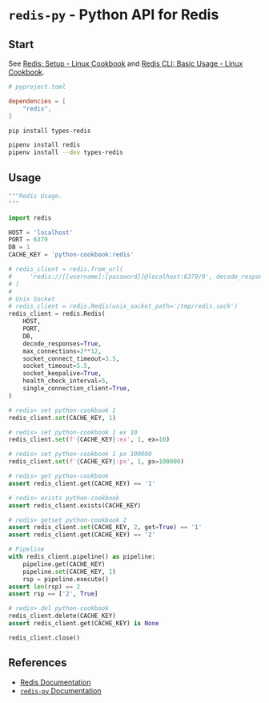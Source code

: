 # `redis-py` - Python API for Redis

## Start

See [Redis: Setup - Linux Cookbook](https://leven-cn.github.io/linux-cookbook/cookbook/admin/redis/redis_setup)
and [Redis CLI: Basic Usage - Linux Cookbook](https://leven-cn.github.io/linux-cookbook/cookbook/admin/redis/redis_usage_basic).

```toml
# pyproject.toml

dependencies = [
    "redis",
]
```

```bash
pip install types-redis

pipenv install redis
pipenv install --dev types-redis
```

## Usage

```python
"""Redis Usage.
"""

import redis

HOST = 'localhost'
PORT = 6379
DB = 1
CACHE_KEY = 'python-cookbook:redis'

# redis_client = redis.from_url(
#     'redis://[[username]:[password]]@localhost:6379/0', decode_responses=True
# )
#
# Unix Socket
# redis_client = redis.Redis(unix_socket_path='/tmp/redis.sock')
redis_client = redis.Redis(
    HOST,
    PORT,
    DB,
    decode_responses=True,
    max_connections=2**12,
    socket_connect_timeout=3.5,
    socket_timeout=5.5,
    socket_keepalive=True,
    health_check_interval=5,
    single_connection_client=True,
)

# redis> set python-cookbook 1
redis_client.set(CACHE_KEY, 1)

# redis> set python-cookbook 1 ex 10
redis_client.set(f'{CACHE_KEY}:ex', 1, ex=10)

# redis> set python-cookbook 1 px 100000
redis_client.set(f'{CACHE_KEY}:px', 1, px=100000)

# redis> get python-cookbook
assert redis_client.get(CACHE_KEY) == '1'

# redis> exists python-cookbook
assert redis_client.exists(CACHE_KEY)

# redis> getset python-cookbook 2
assert redis_client.set(CACHE_KEY, 2, get=True) == '1'
assert redis_client.get(CACHE_KEY) == '2'

# Pipeline
with redis_client.pipeline() as pipeline:
    pipeline.get(CACHE_KEY)
    pipeline.set(CACHE_KEY, 1)
    rsp = pipeline.execute()
assert len(rsp) == 2
assert rsp == ['2', True]

# redis> del python-cookbook
redis_client.delete(CACHE_KEY)
assert redis_client.get(CACHE_KEY) is None

redis_client.close()
```

## References

- [Redis Documentation](https://redis.io/docs/)
- [`redis-py` Documentation](https://redis.readthedocs.io/en/latest/)
